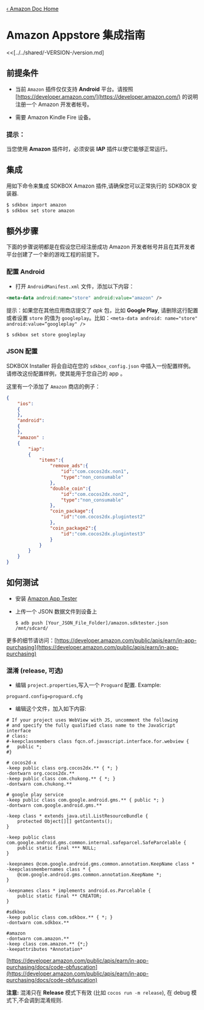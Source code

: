 [&#8249; Amazon Doc Home](./)

<h1>Amazon Appstore 集成指南</h1>
<<[../../shared/-VERSION-/version.md]

## 前提条件
- 当前 `Amazon` 插件仅仅支持 __Android__ 平台。请按照 [https://developer.amazon.com/](https://developer.amazon.com/) 的说明注册一个 Amazon 开发者帐号。

- 需要 Amazon Kindle Fire 设备。

### 提示：
当您使用 __Amazon__ 插件时，必须安装 __IAP__ 插件以使它能够正常运行。

## 集成
用如下命令来集成 SDKBOX Amazon 插件,请确保您可以正常执行的 SDKBOX 安装器.

```bash
$ sdkbox import amazon
$ sdkbox set store amazon
```

## 额外步骤
下面的步骤说明都是在假设您已经注册成功 Amazon 开发者帐号并且在其开发者平台创建了一个新的游戏工程的前提下。

### 配置 Android
* 打开 `AndroidManifest.xml` 文件，添加以下内容：

```xml
<meta-data android:name="store" android:value="amazon" />
```

  提示：如果您在其他应用商店提交了 *apk* 包，比如 __Google Play__, 请删除这行配置或者设置 `store` 的值为 `googleplay`。比如：`<meta-data android: name="store" android:value=“googleplay" />`

```bash
$ sdkbox set store googleplay
```

### JSON 配置
SDKBOX Installer 将会自动在您的 `sdkbox_config.json` 中插入一份配置样例。请修改这份配置样例，使其能用于您自己的 app 。

这里有一个添加了 `Amazon` 商店的例子：


```json
{
    "ios":
    {
    },
    "android":
    {
    },
    "amazon" :
    {
        "iap":
        {
            "items":{
                "remove_ads":{
                    "id":"com.cocos2dx.non1",
                    "type":"non_consumable"
                },
                "double_coin":{
                    "id":"com.cocos2dx.non2",
                    "type":"non_consumable"
                },
                "coin_package":{
                    "id":"com.cocos2dx.plugintest2"
                },
                "coin_package2":{
                    "id":"com.cocos2dx.plugintest3"
                }
            }
        }
    }
}
```

## 如何测试
- 安装 [Amazon App Tester](http://www.amazon.com/Amazon-App-Tester/dp/B00BN3YZM2/)
- 上传一个 JSON 数据文件到设备上

    ```
    $ adb push [Your_JSON_File_Folder]/amazon.sdktester.json /mnt/sdcard/
    ```

更多的细节请访问：[https://developer.amazon.com/public/apis/earn/in-app-purchasing](https://developer.amazon.com/public/apis/earn/in-app-purchasing)

### 混淆 (release, 可选)

* 编辑 `project.properties`,写入一个 `Proguard` 配置. Example:

```
proguard.config=proguard.cfg
```

* 编辑这个文件，加入如下内容:

```
# If your project uses WebView with JS, uncomment the following
# and specify the fully qualified class name to the JavaScript interface
# class:
#-keepclassmembers class fqcn.of.javascript.interface.for.webview {
#   public *;
#}

# cocos2d-x
-keep public class org.cocos2dx.** { *; }
-dontwarn org.cocos2dx.**
-keep public class com.chukong.** { *; }
-dontwarn com.chukong.**

# google play service
-keep public class com.google.android.gms.** { public *; }
-dontwarn com.google.android.gms.**

-keep class * extends java.util.ListResourceBundle {
    protected Object[][] getContents();
}

-keep public class com.google.android.gms.common.internal.safeparcel.SafeParcelable {
    public static final *** NULL;
}

-keepnames @com.google.android.gms.common.annotation.KeepName class *
-keepclassmembernames class * {
    @com.google.android.gms.common.annotation.KeepName *;
}

-keepnames class * implements android.os.Parcelable {
    public static final ** CREATOR;
}

#sdkbox
-keep public class com.sdkbox.** { *; }
-dontwarn com.sdkbox.**

#amazon
-dontwarn com.amazon.**
-keep class com.amazon.** {*;}
-keepattributes *Annotation*
```

[https://developer.amazon.com/public/apis/earn/in-app-purchasing/docs/code-obfuscation](https://developer.amazon.com/public/apis/earn/in-app-purchasing/docs/code-obfuscation)

 __注意:__ 混淆只在 __Release__ 模式下有效 (比如 `cocos run -m release`), 在 debug 模式下,不会调到混淆规则.

